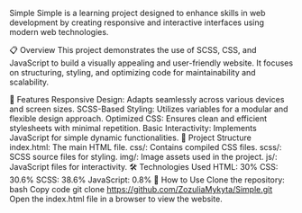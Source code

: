Simple
Simple is a learning project designed to enhance skills in web development by creating responsive and interactive interfaces using modern web technologies.

📋 Overview
This project demonstrates the use of SCSS, CSS, and JavaScript to build a visually appealing and user-friendly website. It focuses on structuring, styling, and optimizing code for maintainability and scalability.

🚀 Features
Responsive Design: Adapts seamlessly across various devices and screen sizes.
SCSS-Based Styling: Utilizes variables for a modular and flexible design approach.
Optimized CSS: Ensures clean and efficient stylesheets with minimal repetition.
Basic Interactivity: Implements JavaScript for simple dynamic functionalities.
📂 Project Structure
index.html: The main HTML file.
css/: Contains compiled CSS files.
scss/: SCSS source files for styling.
img/: Image assets used in the project.
js/: JavaScript files for interactivity.
🛠️ Technologies Used
HTML: 30%
CSS: 30.6%
SCSS: 38.6%
JavaScript: 0.8%
📖 How to Use
Clone the repository:
bash
Copy code
git clone https://github.com/ZozuliaMykyta/Simple.git
Open the index.html file in a browser to view the website.
